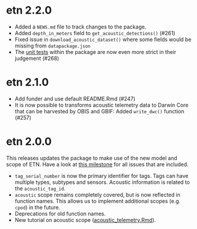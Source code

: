 # etn 2.2.0

* Added a `NEWS.md` file to track changes to the package.
* Added `depth_in_meters` field to `get_acoustic_detections()` (#261)
* Fixed issue in `download_acoustic_dataset()` where some fields would be missing from `datapackage.json`
* The [unit tests](https://en.wikipedia.org/wiki/Unit_testing) within the package are now even more strict in their judgement (#268)

# etn 2.1.0

* Add funder and use default README.Rmd (#247)
* It is now possible to transforms acoustic telemetry data to Darwin Core that can be harvested by OBIS and GBIF: Added `write_dwc()` function (#257)

# etn 2.0.0

This releases updates the package to make use of the new model and scope of ETN. Have a look at [this milestone](https://github.com/inbo/etn/milestone/2) for all issues that are included.

* `tag_serial_number` is now the primary identifier for tags. Tags can have multiple types, subtypes and sensors. Acoustic information is related to the `acoustic_tag_id`.
* `acoustic` scope remains completely covered, but is now reflected in function names. This allows us to implement additional scopes (e.g. `cpod`) in the future.
* Deprecations for old function names.
* New tutorial on acoustic scope ([acoustic_telemetry.Rmd](https://github.com/inbo/etn/blob/main/vignettes/acoustic_telemetry.Rmd)).
